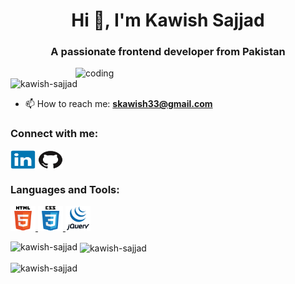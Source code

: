 <h1 align="center">Hi 👋, I'm Kawish Sajjad</h1>
<h3 align="center">A passionate frontend developer from Pakistan</h3>

<img align="right" alt="coding" width="400" src="https://camo.githubusercontent.com/4d9f5ecceb711eec6e2018f38a5677dc657c9738d4a65ba3b928c41c0a45b439/68747470733a2f2f6d69726f2e6d656469756d2e636f6d2f6d61782f313336302f302a37513379765349765f7430696f4a2d5a2e676966">

<p align="left"> <img src="https://komarev.com/ghpvc/?username=kawish-sajjad&label=Profile%20views&color=0e75b6&style=flat" alt="kawish-sajjad" /> </p>

- 📫 How to reach me: **skawish33@gmail.com**

<h3 align="left">Connect with me:</h3>
<p align="left">
<a href="https://linkedin.com/in/kawish-sajjad" target="blank"><img align="center" src="https://raw.githubusercontent.com/devicons/devicon/master/icons/linkedin/linkedin-original.svg" alt="kawish-sajjad" height="30" width="40" /></a>
<a href="https://github.com/kawish-sajjad" target="blank"><img align="center" src="https://raw.githubusercontent.com/devicons/devicon/master/icons/github/github-original.svg" alt="kawish-sajjad" height="30" width="40" /></a>
</p>

<h3 align="left">Languages and Tools:</h3>
<p align="left">
<a href="https://www.w3.org/html/" target="_blank" rel="noreferrer">
<img src="https://raw.githubusercontent.com/devicons/devicon/master/icons/html5/html5-original-wordmark.svg" alt="html5" width="40" height="40" />
</a>
<a href="https://www.w3schools.com/css/" target="_blank" rel="noreferrer">
<img src="https://raw.githubusercontent.com/devicons/devicon/master/icons/css3/css3-original-wordmark.svg" alt="css3" width="40" height="40" />
</a>
<a href="https://jquery.com/" target="_blank" rel="noreferrer">
<img src="https://raw.githubusercontent.com/devicons/devicon/master/icons/jquery/jquery-original-wordmark.svg" alt="jquery" width="40" height="40" />
</a>
</p>

<p><img align="left" src="https://github-readme-stats.vercel.app/api/top-langs?username=kawish-sajjad&show_icons=true&locale=en&layout=compact" alt="kawish-sajjad" /></p>

<p>&nbsp;<img align="center" src="https://github-readme-stats.vercel.app/api?username=kawish-sajjad&show_icons=true&locale=en" alt="kawish-sajjad" /></p>

<p><img align="center" src="https://github-readme-streak-stats.herokuapp.com/?user=kawish-sajjad&" alt="kawish-sajjad" /></p>

